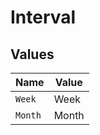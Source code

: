 # Interval


## Values

| Name    | Value   |
| ------- | ------- |
| `Week`  | Week    |
| `Month` | Month   |